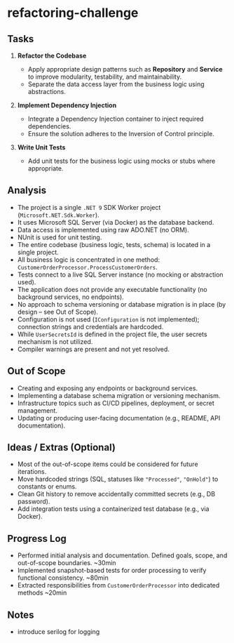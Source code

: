 # refactoring-challenge

## Tasks

1. **Refactor the Codebase**  
   - Apply appropriate design patterns such as **Repository** and **Service** to improve modularity, testability, and maintainability.  
   - Separate the data access layer from the business logic using abstractions.  

2. **Implement Dependency Injection**  
   - Integrate a Dependency Injection container to inject required dependencies.  
   - Ensure the solution adheres to the Inversion of Control principle.  

3. **Write Unit Tests**  
   - Add unit tests for the business logic using mocks or stubs where appropriate.  

## Analysis

- The project is a single `.NET 9` SDK Worker project (`Microsoft.NET.Sdk.Worker`).
- It uses Microsoft SQL Server (via Docker) as the database backend.
- Data access is implemented using raw ADO.NET (no ORM).
- NUnit is used for unit testing.
- The entire codebase (business logic, tests, schema) is located in a single project.  
- All business logic is concentrated in one method: `CustomerOrderProcessor.ProcessCustomerOrders`.  
- Tests connect to a live SQL Server instance (no mocking or abstraction used).  
- The application does not provide any executable functionality (no background services, no endpoints).  
- No approach to schema versioning or database migration is in place (by design – see Out of Scope).  
- Configuration is not used (`IConfiguration` is not implemented); connection strings and credentials are hardcoded.  
- While `UserSecretsId` is defined in the project file, the user secrets mechanism is not utilized.  
- Compiler warnings are present and not yet resolved.  

## Out of Scope

- Creating and exposing any endpoints or background services.  
- Implementing a database schema migration or versioning mechanism.  
- Infrastructure topics such as CI/CD pipelines, deployment, or secret management.  
- Updating or producing user-facing documentation (e.g., README, API documentation).  

## Ideas / Extras (Optional)

- Most of the out-of-scope items could be considered for future iterations.  
- Move hardcoded strings (SQL, statuses like `"Processed"`, `"OnHold"`) to constants or enums.  
- Clean Git history to remove accidentally committed secrets (e.g., DB password).  
- Add integration tests using a containerized test database (e.g., via Docker).  

## Progress Log

- Performed initial analysis and documentation. Defined goals, scope, and out-of-scope boundaries.  ~30min
- Implemented snapshot-based tests for order processing to verify functional consistency. ~80min
- Extracted responsibilities from `CustomerOrderProcessor` into dedicated methods ~20min


## Notes

- introduce serilog for logging
